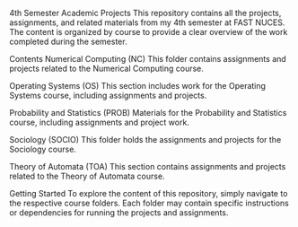 4th Semester Academic Projects
This repository contains all the projects, assignments, and related materials from my 4th semester at FAST NUCES. The content is organized by course to provide a clear overview of the work completed during the semester.

Contents
Numerical Computing (NC)
This folder contains assignments and projects related to the Numerical Computing course.

Operating Systems (OS)
This section includes work for the Operating Systems course, including assignments and projects.

Probability and Statistics (PROB)
Materials for the Probability and Statistics course, including assignments and project work.

Sociology (SOCIO)
This folder holds the assignments and projects for the Sociology course.

Theory of Automata (TOA)
This section contains assignments and projects related to the Theory of Automata course.

Getting Started
To explore the content of this repository, simply navigate to the respective course folders. Each folder may contain specific instructions or dependencies for running the projects and assignments.
